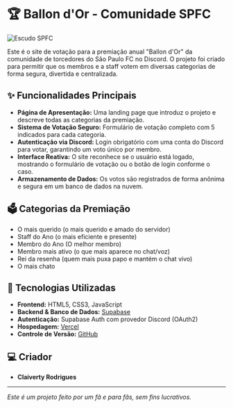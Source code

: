 # 🏆 Ballon d'Or - Comunidade SPFC

![Escudo SPFC](https://logodownload.org/wp-content/uploads/2015/05/sao-paulo-futebol-clube-logo-escudo-1.png)

Este é o site de votação para a premiação anual "Ballon d'Or" da comunidade de torcedores do São Paulo FC no Discord. O projeto foi criado para permitir que os membros e a staff votem em diversas categorias de forma segura, divertida e centralizada.

## ✨ Funcionalidades Principais

* **Página de Apresentação:** Uma landing page que introduz o projeto e descreve todas as categorias da premiação.
* **Sistema de Votação Seguro:** Formulário de votação completo com 5 indicados para cada categoria.
* **Autenticação via Discord:** Login obrigatório com uma conta do Discord para votar, garantindo um voto único por membro.
* **Interface Reativa:** O site reconhece se o usuário está logado, mostrando o formulário de votação ou o botão de login conforme o caso.
* **Armazenamento de Dados:** Os votos são registrados de forma anônima e segura em um banco de dados na nuvem.

## 🗳️ Categorias da Premiação

-   O mais querido (o mais querido e amado do servidor)
-   Staff do Ano (o mais eficiente e presente)
-   Membro do Ano (O melhor membro)
-   Membro mais ativo (o que mais aparece no chat/voz)
-   Rei da resenha (quem mais puxa papo e mantém o chat vivo)
-   O mais chato

## 🚀 Tecnologias Utilizadas

* **Frontend:** HTML5, CSS3, JavaScript
* **Backend & Banco de Dados:** [Supabase](https://supabase.com/)
* **Autenticação:** Supabase Auth com provedor Discord (OAuth2)
* **Hospedagem:** [Vercel](https://vercel.com/)
* **Controle de Versão:** [GitHub](https://github.com/)

## 💻 Criador

* **Claiverty Rodrigues**

---
*Este é um projeto feito por um fã e para fãs, sem fins lucrativos.*
